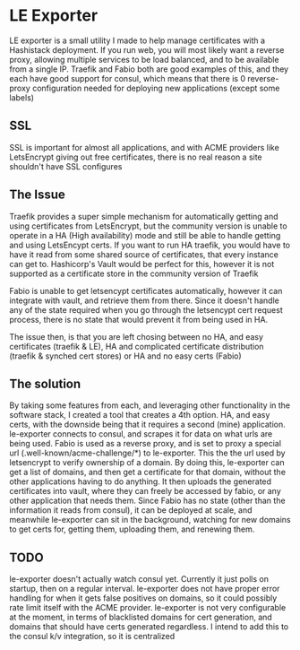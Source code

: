 # LE Exporter
LE exporter is a small utility I made to help manage certificates with a Hashistack deployment. If you run web, you will most likely want a reverse proxy, allowing multiple services to be load balanced, and to be available from a single IP. Traefik and Fabio both are good examples of this, and they each have good support for consul, which means that there is 0 reverse-proxy configuration needed for deploying new applications (except some labels)

## SSL
SSL is important for almost all applications, and with ACME providers like LetsEncrypt giving out free certificates, there is no real reason a site shouldn't have SSL configures


## The Issue
Traefik provides a super simple mechanism for automatically getting and using certificates from LetsEncrypt, but the community version is unable to operate in a HA (High availability) mode and still be able to handle getting and using LetsEncypt certs. If you want to run HA traefik, you would have to have it read from some shared source of certificates, that every instance can get to. Hashicorp's Vault would be perfect for this, however it is not supported as a certificate store in the community version of Traefik

Fabio is unable to get letsencypt certificates automatically, however it can integrate with vault, and retrieve them from there. Since it doesn't handle any of the state required when you go through the letsencypt cert request process, there is no state that would prevent it from being used in HA.

The issue then, is that you are left chosing between no HA, and easy certificates (traefik & LE), HA and complicated certificate distribution (traefik & synched cert stores) or HA and no easy certs (Fabio)

## The solution
By taking some features from each, and leveraging other functionality in the software stack, I created a tool that creates a 4th option. HA, and easy certs, with the downside being that it requires a second (mine) application. le-exporter connects to consul, and scrapes it for data on what urls are being used. Fabio is used as a reverse proxy, and is set to proxy a special url (.well-known/acme-challenge/*) to le-exporter. This the the url used by letsencrypt to verify ownership of a domain. By doing this, le-exporter can get a list of domains, and then get a certificate for that domain, without the other applications having to do anything. It then uploads the generated certificates into vault, where they can freely be accessed by fabio, or any other application that needs them. Since Fabio has no state (other than the information it reads from consul), it can be deployed at scale, and meanwhile le-exporter can sit in the background, watching for new domains to get certs for, getting them, uploading them, and renewing them.



## TODO
le-exporter doesn't actually watch consul yet. Currently it just polls on startup, then on a regular interval.
le-exporter does not have proper error handling for when it gets false positives on domains, so it could possibly rate limit itself with the ACME provider.
le-exporter is not very configurable at the moment, in terms of blacklisted domains for cert generation, and domains that should have certs generated regardless. I intend to add this to the consul k/v integration, so it is centralized

